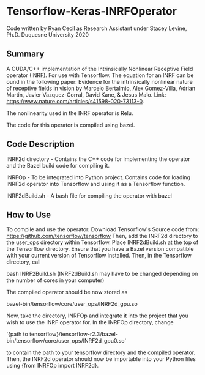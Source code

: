 # Tensorflow-Keras-INRFOperator

Code written by Ryan Cecil as Research Assistant under Stacey Levine, Ph.D.
Duquesne University 2020

## Summary
A CUDA/C++ implementation of the Intrinsically Nonlinear Receptive Field operator (INRF). For use with Tensorflow. The equation for an INRF can be ound in the following paper:
Evidence for the intrinsically nonlinear
nature of receptive fields in vision by Marcelo Bertalmio,
Alex Gomez-Villa, Adrian Martin, Javier Vazquez-Corral, David Kane, & Jesus
Malo. Link: https://www.nature.com/articles/s41598-020-73113-0.


The nonlinearity used in the INRF operator is Relu.


The code for this operator is compiled using bazel. 

## Code Description

INRF2d directory - Contains the C++ code for implementing the operator and the Bazel build code for compiling it.


INRFOp - To be integrated into Python project. Contains code for loading INRF2d operator into Tensorflow and using it as a Tensorflow function.


INRF2dBuild.sh - A bash file for compiling the operator with bazel


## How to Use

To compile and use the operator. Download Tensorflow's Source code from: https://github.com/tensorflow/tensorflow
Then, add the INRF2d directory to the user_ops directory within Tensorflow. Place INRF2dBuild.sh at the top of the Tensorflow directory.
Ensure that you have a Bazel version compatible with your current version of Tensorflow installed.
Then, in the Tensorflow directory, call


bash INRF2Build.sh (INRF2dBuild.sh may have to be changed depending on the number of cores in your computer)


The compiled operator should be now stored as 

bazel-bin/tensorflow/core/user_ops/INRF2d_gpu.so


Now, take the directory, INRFOp and integrate it into the project that you wish to use the INRF operator for. In the INRFOp
directory, change

'{path to tensorflow}/tensorflow-r2.3/bazel-bin/tensorflow/core/user_ops/INRF2d_gpu0.so'


to contain the path to your tensorflow directory and the compiled operator. Then, the INRF2d operator 
should now be importable into your Python files using {from INRFOp import INRF2d}.

